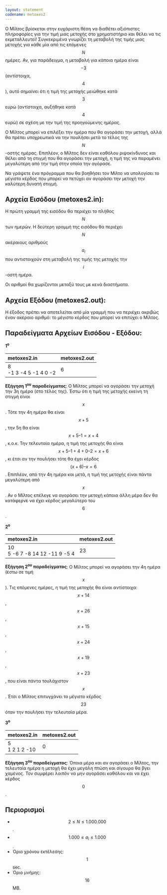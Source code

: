 ```yaml
---
layout: statement
codename: metoxes2
---
```


Ο Μίλτος βρίσκεται στην ευχάριστη θέση να διαθέτει αξιόπιστες πληροφορίες για την τιμή μιας μετοχής στο χρηματιστήριο και θέλει να τις εκμεταλλευτεί! Συγκεκριμένα γνωρίζει τη μεταβολή της τιμής μιας μετοχής για κάθε μία από τις επόμενες $$N$$ ημέρες. Αν, για παράδειγμα, η μεταβολή για κάποια ημέρα είναι $$-3$$ (αντίστοιχα, $$4$$), αυτό σημαίνει ότι η τιμή της μετοχής μειώθηκε κατά $$3$$ ευρώ (αντίστοιχα, αυξήθηκε κατά $$4$$ ευρώ) σε σχέση με την τιμή της προηγούμενης ημέρας.

Ο Μίλτος μπορεί να επιλέξει την ημέρα που θα αγοράσει την μετοχή, αλλά θα πρέπει υποχρεωτικά να την πουλήσει μετά το τέλος της $$N$$-οστής ημέρας. Επιπλέον, ο Μίλτος δεν είναι καθόλου ριψοκίνδυνος και θέλει από τη στιγμή που θα αγοράσει την μετοχή, η τιμή της να παραμένει μεγαλύτερη από την τιμή στην οποία την αγόρασε.

Να γράψετε ένα πρόγραμμα που θα βοηθήσει τον Μίλτο να υπολογίσει το μέγιστο κέρδος που μπορεί να πετύχει αν αγοράσει την μετοχή την καλύτερη δυνατή στιγμή.

## Αρχεία Εισόδου (metoxes2.in):

Η πρώτη γραμμή της εισόδου θα περιέχει το πλήθος $$N$$ των ημερών. Η δεύτερη γραμμή της εισόδου θα περιέχει $$N$$ ακέραιους αριθμούς $$a_i$$ που αντιστοιχούν στη μεταβολή της τιμής της μετοχής την $$i$$-οστή ημέρα. 

Οι αριθμοί θα χωρίζονται μεταξύ τους με κενά διαστήματα.

## Αρχεία Εξόδου (metoxes2.out):

Η έξοδος πρέπει να αποτελείται από μία γραμμή που να περιέχει ακριβώς έναν ακέραιο αριθμό: το μέγιστο κέρδος που μπορεί να επιτύχει ο Μίλτος.

## Παραδείγματα Αρχείων Εισόδου - Εξόδου:

**1<sup>o</sup>**

| **metoxes2.in**      | **metoxes2.out** |
| :--- | :--- |
| 8<br>-1 3 -4 5 -1 4 0 -2 | 6 |


**Εξήγηση 1<sup>ου</sup> παραδείγματος**: Ο Μίλτος μπορεί να αγοράσει την μετοχή την 3η ημέρα (στο τέλος της). Έστω ότι η τιμή της μετοχής εκείνη τη στιγμή είναι $$x$$. Τότε την 4η ημέρα θα είναι $$x + 5$$, την 5η θα είναι $$x + 5 – 1 = x + 4$$, κ.ο.κ. Την τελευταία ημέρα, η τιμή της μετοχής θα είναι $$x + 5 – 1 + 4 + 0 – 2 = x + 6$$, κι έτσι αν την πουλήσει τότε θα έχει κέρδος $$(x + 6) – x = 6$$. Επιπλέον, από την 4η ημέρα και μετά, η τιμή της μετοχής είναι πάντα μεγαλύτερη από $$x$$. Αν ο Μίλτος επέλεγε να αγοράσει την μετοχή κάποια άλλη μέρα δεν θα κατάφερνε να έχει κέρδος μεγαλύτερο του $$6$$.

**2<sup>o</sup>**

| **metoxes2.in**      | **metoxes2.out** |
| :--- | :--- |
| 10<br>5 -6 7 -8 14 12 -11 9 -5 4 | 23 |

**Εξήγηση 2<sup>ου</sup> παραδείγματος**: Ο Μίλτος μπορεί να αγοράσει την 4η ημέρα (έστω σε τιμή $$x$$). Τις επόμενες ημέρες, η τιμή της μετοχής θα είναι αντίστοιχα: $$x + 14$$, $$x + 26$$, $$x + 15$$, $$x + 24$$, $$x + 19$$, $$x + 23$$, που είναι πάντα τουλάχιστον $$x$$. Έτσι ο Μίλτος επιτυγχάνει το μέγιστο κέρδος $$23$$ όταν την πουλήσει την τελευταία μέρα.

**3<sup>o</sup>**

| **metoxes2.in**      | **metoxes2.out** |
| :--- | :--- |
| 5<br>1 2 1 2 -10 | 0 |

**Εξήγηση 3<sup>ου</sup> παραδείγματος**: Όποια μέρα και αν αγοράσει ο Μίλτος, την τελευταία ημέρα η μετοχή θα έχει μεγάλη πτώση και σίγουρα θα βγει χαμένος. Τον συμφέρει λοιπόν να μην αγοράσει καθόλου και να έχει κέρδος $$0$$.

## Περιορισμοί

 - $$2 \leq N \leq 1.000.000$$.
 - $$1.000 \leq a_i \leq 1.000$$.
 - Όριο χρόνου εκτέλεσης: $$1$$ sec.
 - Όριο μνήμης: $$16$$ MB.
